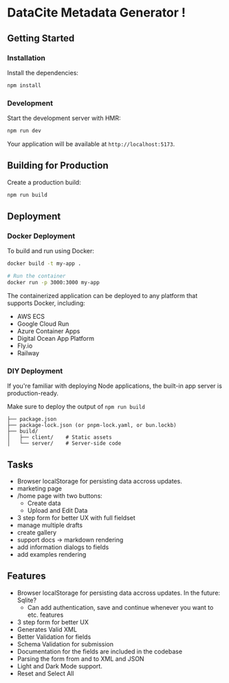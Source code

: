 # DataCite Metadata Generator !



## Getting Started

### Installation

Install the dependencies:

```bash
npm install
```

### Development

Start the development server with HMR:

```bash
npm run dev
```

Your application will be available at `http://localhost:5173`.

## Building for Production

Create a production build:

```bash
npm run build
```

## Deployment

### Docker Deployment

To build and run using Docker:

```bash
docker build -t my-app .

# Run the container
docker run -p 3000:3000 my-app
```

The containerized application can be deployed to any platform that supports Docker, including:

- AWS ECS
- Google Cloud Run
- Azure Container Apps
- Digital Ocean App Platform
- Fly.io
- Railway

### DIY Deployment

If you're familiar with deploying Node applications, the built-in app server is production-ready.

Make sure to deploy the output of `npm run build`

```
├── package.json
├── package-lock.json (or pnpm-lock.yaml, or bun.lockb)
├── build/
│   ├── client/    # Static assets
│   └── server/    # Server-side code
```

## Tasks

- Browser localStorage for persisting data accross updates.
- marketing page
- /home page with two buttons: 
    - Create data
    - Upload and Edit Data
- 3 step form for better UX with full fieldset
- manage multiple drafts
- create gallery
- support docs -> markdown rendering
- add information dialogs to fields
- add examples rendering


## Features

- Browser localStorage for persisting data accross updates. In the future: Sqlite?
    - Can add authentication, save and continue whenever you want to etc. features
- 3 step form for better UX
- Generates Valid XML
- Better Validation for fields
- Schema Validation for submission
- Documentation for the fields are included in the codebase
- Parsing the form from and to XML and JSON
- Light and Dark Mode support.
- Reset and Select All 

